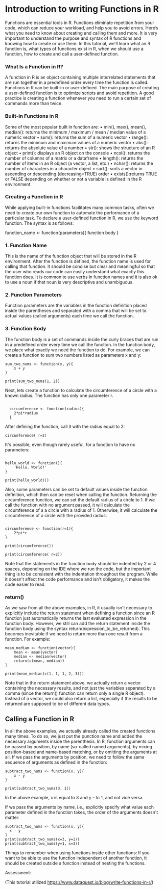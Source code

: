 # Introduction to writing Functions in R

Functions are essential tools in R. Functions eliminate repetition from your code, which can reduce your workload, and help you to avoid errors. Here’s what you need to know about creating and calling them and more. It is very important to understand the purpose and syntax of R functions and knowing how to create or use them. In this tutorial, we'll learn what an R function is, what types of functions exist in R, when we should use a function, how to create and call a user-defined function.

### What Is a Function in R?
A function in R is an object containing multiple interrelated statements that are run together in a predefined order every time the function is called. Functions in R can be built-in or user-defined. The main purpose of creating a user-defined function is to optimize scripts and avoid repetition. A good practice is creating a function whenever you need to run a certain set of commands more than twice.

### Built-in Functions in R
Some of the most popular built in function are:
•	min(), max(), mean(), median(): returns the minimum / maximum / mean / median value of a numeric vector
•	sum(): returns the sum of a numeric vector
•	range(): returns the minimum and maximum values of a numeric vector
•	abs(): returns the absolute value of a number
•	str(): shows the structure of an R object
•	print(): displays an R object on the console
•	ncol(): returns the number of columns of a matrix or a dataframe
•	length(): returns the number of items in an R object (a vector, a list, etc.)
•	nchar(): returns the number of characters in a character object
•	sort(): sorts a vector in ascending or descending (decreasing=TRUE) order
•	exists():returns TRUE or FALSE depending on whether or not a variable is defined in the R environment

### Creating a Function in R
While applying built-in functions facilitates many common tasks, often we need to create our own function to automate the performance of a particular task. To declare a user-defined function in R, we use the keyword function. The syntax is as follows:

  function_name <- function(parameters){
    function body 
  }

### 1. Function Name
This is the name of the function object that will be stored in the R environment. After the function is defined, the function name is used for calling that function. It should be concise but clear and meaningful so that the user who reads our code can easily understand what exactly this function does. It is common to use verbs in function names and it is also ok to use a noun if that noun is very descriptive and unambiguous.

### 2. Function Parameters
Function parameters are the variables in the function definition placed inside the parentheses and separated with a comma that will be set to actual values (called arguments) each time we call the function.

### 3. Function Body
The function body is a set of commands inside the curly braces that are run in a predefined order every time we call the function. In the function body, we place what exactly we need the function to do. For example, we can create a function to sum two numbers listed as parameters x and y: 

```{r, echo=TRUE}
sum_two_nums <- function(x, y){
    x + y
}

print(sum_two_nums(1, 2))

```


Next, lets create a function to calculate the circumference of a circle with a known radius. The function has only one parameter r. 

```{r, echo=TRUE}

  circumference <- function(radius){
    2*pi*radius
  }
```

After defining the function, call it with the radius equal to 2:

```{r, echo=TRUE}
circumference( r=2)

```

It's possible, even though rarely useful, for a function to have no parameters:

```{r}

hello_world <- function(){
    'Hello, World!'
}

print(hello_world())

```
Also, some parameters can be set to default values inside the function definition, which then can be reset when calling the function. Returning the circumference function, we can set the default radius of a circle to 1. If we call the function with no argument passed, it will calculate the circumference of a  a circle with a radius of 1. Otherwise, it will calculate the circumference of a circle with the provided radius:

```{r}

circumference <- function(r=1){
    2*pi*r
}

print(circumference())

print(circumference( r=2))
```

Note that the statements in the function body should be indented by 2 or 4 spaces, depending on the IDE where we run the code, but the important thing is to be consistent with the indentation throughout the program. While it doesn't affect the code performance and isn't obligatory, it makes the code easier to read.

### return()
As we saw from all the above examples, in R, it usually isn't necessary to explicitly include the return statement when defining a function since an R function just automatically returns the last evaluated expression in the function body. However, we still can add the return statement inside the function body using the syntax return(expression_to_be_returned). This becomes inevitable if we need to return more than one result from a function. For example:

```{r}
mean_median <- function(vector){
    mean <- mean(vector)
    median <- median(vector)
    return(c(mean, median))
}

print(mean_median(c(1, 1, 1, 2, 3)))
```

Note that in the return statement above, we actually return a vector containing the necessary results, and not just the variables separated by a comma (since the return() function can return only a single R object). Instead of a vector, we could also return a list, especially if the results to be returned are supposed to be of different data types.

## Calling a Function in R
In all the above examples, we actually already called the created functions many times. To do so, we just put the punction name and added the necessary arguments inside the parenthesis. In R, function arguments can be passed by position, by name (so-called named arguments), by mixing position-based and name-based matching, or by omitting the arguments at all.
If we pass the arguments by position, we need to follow the same sequence of arguments as defined in the function:

```{r}
subtract_two_nums <- function(x, y){
    x - y
}

print(subtract_two_nums(3, 1))
```
In the above example, x is equal to 3 and y – to 1, and not vice versa.

If we pass the arguments by name, i.e., explicitly specify what value each parameter defined in the function takes, the order of the arguments doesn't matter:
  
  ```{r}
  subtract_two_nums <- function(x, y){
    x - y
  }
  print(subtract_two_nums(x=3, y=1))
  print(subtract_two_nums(y=1, x=3))
```

Things to remember when using functions inside other functions: If you want to be able to use the function independent of another function, it should be created outside a function instead of nesting the functions. 

Assessment:

(This tutorial utilized https://www.dataquest.io/blog/write-functions-in-r/)
